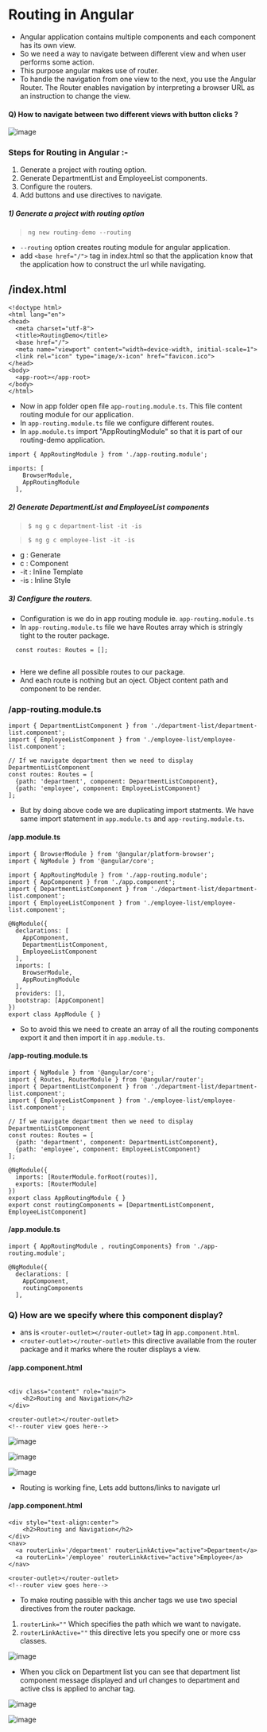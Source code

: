 # Routing in Angular

- Angular application contains multiple components and each component has its own view.
- So we need a way to navigate between different view and when user performs some action.
- This purpose angular makes use of router.
- To handle the navigation from one view to the next, you use the Angular Router. The Router enables navigation by interpreting a browser URL as an instruction to change the view.

#### Q) How to navigate between two different views with button clicks ?

![image](https://user-images.githubusercontent.com/35020560/95673608-c4052100-0bc7-11eb-80d3-acd9857b69af.png)

### Steps for Routing in Angular :-

1) Generate a project with routing option.
2) Generate DepartmentList and EmployeeList components.
3) Configure the routers.
4) Add buttons and use directives to navigate.

##### 1) Generate a project with routing option

> `ng new routing-demo --routing`

- `--routing` option creates routing module for angular application.
- add `<base href="/">` tag in index.html so that the application know that the application how to construct the url while navigating.

## /index.html
```
<!doctype html>
<html lang="en">
<head>
  <meta charset="utf-8">
  <title>RoutingDemo</title>
  <base href="/">
  <meta name="viewport" content="width=device-width, initial-scale=1">
  <link rel="icon" type="image/x-icon" href="favicon.ico">
</head>
<body>
  <app-root></app-root>
</body>
</html>

```
- Now in app folder open file `app-routing.module.ts`. This file content routing module for our application.
- In `app-routing.module.ts` file we configure different routes.
- In `app.module.ts` import "AppRoutingModule" so that it is part of our routing-demo application.

```
import { AppRoutingModule } from './app-routing.module';

imports: [
    BrowserModule,
    AppRoutingModule
  ],
```

##### 2) Generate DepartmentList and EmployeeList components

>`$ ng g c department-list -it -is`

>`$ ng g c employee-list -it -is`
  - g : Generate
  - c : Component
  - -it : Inline Template
  - -is : Inline Style
  

##### 3) Configure the routers.

- Configuration is we do in app routing module ie. `app-routing.module.ts`
- In `app-routing.module.ts` file we have Routes array which is stringly tight to the router package.
```
  const routes: Routes = [];
  
```
- Here we define all possible routes to our package.
- And each route is nothing but an oject. Object content path and component to be render.

### /app-routing.module.ts 
```
import { DepartmentListComponent } from './department-list/department-list.component';
import { EmployeeListComponent } from './employee-list/employee-list.component';

// If we navigate department then we need to display DepartmentListComponent
const routes: Routes = [
  {path: 'department', component: DepartmentListComponent}, 
  {path: 'employee', component: EmployeeListComponent}
];
```
- But by doing above code we are duplicating import statments. We have same import statement in `app.module.ts` and `app-routing.module.ts`.

#### /app.module.ts
```
import { BrowserModule } from '@angular/platform-browser';
import { NgModule } from '@angular/core';

import { AppRoutingModule } from './app-routing.module';
import { AppComponent } from './app.component';
import { DepartmentListComponent } from './department-list/department-list.component';
import { EmployeeListComponent } from './employee-list/employee-list.component';

@NgModule({
  declarations: [
    AppComponent,
    DepartmentListComponent,
    EmployeeListComponent
  ],
  imports: [
    BrowserModule,
    AppRoutingModule
  ],
  providers: [],
  bootstrap: [AppComponent]
})
export class AppModule { }

```
- So to avoid this we need to create an array of all the routing components export it and then import it in `app.module.ts`.

#### /app-routing.module.ts
```
import { NgModule } from '@angular/core';
import { Routes, RouterModule } from '@angular/router';
import { DepartmentListComponent } from './department-list/department-list.component';
import { EmployeeListComponent } from './employee-list/employee-list.component';

// If we navigate department then we need to display DepartmentListComponent
const routes: Routes = [
  {path: 'department', component: DepartmentListComponent}, 
  {path: 'employee', component: EmployeeListComponent}
];

@NgModule({
  imports: [RouterModule.forRoot(routes)],
  exports: [RouterModule]
})
export class AppRoutingModule { }
export const routingComponents = [DepartmentListComponent, EmployeeListComponent]

```

#### /app.module.ts
```
import { AppRoutingModule , routingComponents} from './app-routing.module';

@NgModule({
  declarations: [
    AppComponent,
    routingComponents
  ],
```

### Q) How are we specify where this component display?
- ans is `<router-outlet></router-outlet>` tag in `app.component.html`.
- `<router-outlet></router-outlet>` this directive available from the router package and it marks where the router displays a view.

#### /app.component.html
```

<div class="content" role="main">
    <h2>Routing and Navigation</h2>
</div>

<router-outlet></router-outlet>
<!--router view goes here-->
```

![image](https://user-images.githubusercontent.com/35020560/95674726-cb302d00-0bcf-11eb-8f1f-e8bb862361b3.png)

![image](https://user-images.githubusercontent.com/35020560/95674798-3c6fe000-0bd0-11eb-928a-1e4929bcf77e.png)

![image](https://user-images.githubusercontent.com/35020560/95674827-590c1800-0bd0-11eb-9f1a-d381c52d88d6.png)

- Routing is working fine, Lets add buttons/links to navigate url

#### /app.component.html
```
<div style="text-align:center">
    <h2>Routing and Navigation</h2>
</div>
<nav>
  <a routerLink='/department' routerLinkActive="active">Department</a>
  <a routerLink='/employee' routerLinkActive="active">Employee</a>
</nav>

<router-outlet></router-outlet>
<!--router view goes here-->
```
- To make routing passible with this ancher tags we use two special directives from the router package.
1) `routerLink=""` Which specifies the path which we want to navigate.
2) `routerLinkActive=""` this directive lets you specify one or more css classes.

![image](https://user-images.githubusercontent.com/35020560/95675528-92935200-0bd5-11eb-94f2-c257bf1b6d93.png)

- When you click on Department list you can see that department list component message displayed and url changes to department and active clss is applied to anchar tag.

![image](https://user-images.githubusercontent.com/35020560/95675564-c8d0d180-0bd5-11eb-8082-299793ea5bbe.png)


![image](https://user-images.githubusercontent.com/35020560/95675570-ddad6500-0bd5-11eb-862d-d7f21124b661.png)
